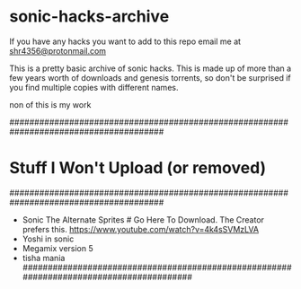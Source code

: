 # sonic-hacks-archive
If you have any hacks you want to add to this repo email me at shr4356@protonmail.com

This is a pretty basic archive of sonic hacks. This is made up of more than a few years worth of downloads and genesis torrents, so don't be surprised if you find multiple copies with different names. 

non of this is my work

#######################################################################################
# Stuff I Won't Upload (or removed) ###################################################
#######################################################################################
* Sonic The Alternate Sprites # Go Here To Download. The Creator prefers this. 
   https://www.youtube.com/watch?v=4k4sSVMzLVA
* Yoshi in sonic
* Megamix version 5
* tisha mania
########################################################################################
